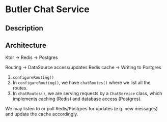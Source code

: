 # Butler Chat Service

## Description

## Architecture

Ktor -> Redis -> Postgres

Routing -> DataSource access/updates Redis cache -> Writing to Postgres

1. `configureRouting()`
2. In `configureRouting()`, we have `chatRoutes()` where we list all the routes.
3. In `chatRoutes()`, we are serving requests by a `ChatService` class, which implements caching (Redis) and database access (Postgres).

We may listen to or poll Redis/Postgres for updates (e.g. new messages) and update the cache accordingly.